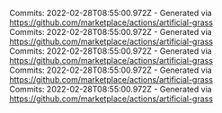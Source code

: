 Commits: 2022-02-28T08:55:00.972Z - Generated via https://github.com/marketplace/actions/artificial-grass
<br>
Commits: 2022-02-28T08:55:00.972Z - Generated via https://github.com/marketplace/actions/artificial-grass
<br>
Commits: 2022-02-28T08:55:00.972Z - Generated via https://github.com/marketplace/actions/artificial-grass
<br>
Commits: 2022-02-28T08:55:00.972Z - Generated via https://github.com/marketplace/actions/artificial-grass
<br>
Commits: 2022-02-28T08:55:00.972Z - Generated via https://github.com/marketplace/actions/artificial-grass
<br>
